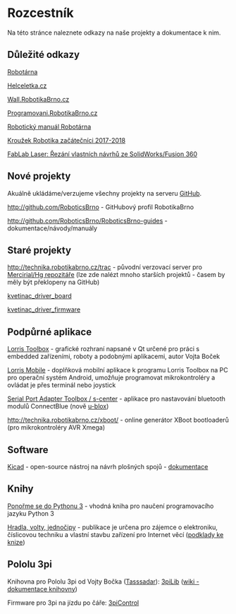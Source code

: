 # Rozcestník

Na této stránce naleznete odkazy na naše projekty a dokumentace k nim.

## Důležité odkazy

[Robotárna](www.helceletka.cz/robotarna)

[Helceletka.cz](www.helceletka.cz)

[Wall.RobotikaBrno.cz](http://wall.robotikabrno.cz)

[Programovani.RobotikaBrno.cz](http://programovani.robotikabrno.cz)

[Robotický manuál Robotárna](http://doc.robotikabrno.cz)

[Kroužek Robotika začátečníci 2017-2018](https://github.com/RoboticsBrno/RoboticsBeginners2017-2018)

[FabLab Laser: Řezání vlastních návrhů ze SolidWorks/Fusion 360](https://github.com/RoboticsBrno/RoboticsBrno-guides/blob/master/FabLab_Ze-SolidWorks-na-Laser.md)

## Nové projekty
Akuálně ukládáme/verzujeme všechny projekty na serveru [GitHub](https://github.com/).

<http://github.com/RoboticsBrno> - GitHubový profil RobotikaBrno

<http://github.com/RoboticsBrno/RoboticsBrno-guides> - dokumentace/návody/manuály

## Staré projekty

<http://technika.robotikabrno.cz/trac> - původní verzovací server pro [Mercirial/Hg repozitáře](https://www.mercurial-scm.org/) (lze zde nalézt mnoho starších projektů - časem by měly být překlopeny na GitHub)

[kvetinac_driver_board]()

[kvetinac_driver_firmware]()

## Podpůrné aplikace

[Lorris Toolbox](http://tasssadar.github.io/Lorris/cz/index.html) - grafické rozhraní napsané v Qt určené pro práci s embedded zařízeními, roboty a podobnými aplikacemi, autor Vojta Boček

[Lorris Mobile](https://play.google.com/store/apps/details?id=com.tassadar.lorrismobile) - doplňková mobilní aplikace k programu Lorris Toolbox na PC pro operační systém Android, umožňuje programovat mikrokontroléry a ovládat je přes terminál nebo joystick

[Serial Port Adapter Toolbox / s-center](https://www.u-blox.com/en/product/s-center) - aplikace pro nastavování bluetooth modulů ConnectBlue (nově [u-blox](https://www.u-blox.com/en))

<http://technika.robotikabrno.cz/xboot/> - online generátor XBoot bootloaderů (pro mikrokontroléry AVR Xmega)   

## Software

[Kicad](http://kicad-pcb.org/help/documentation/) - open-source nástroj na návrh plošných spojů - [dokumentace](http://kicad-pcb.org/help/documentation/)

## Knihy

[Ponořme se do Pythonu 3](http://diveintopython3.py.cz/index.html) - vhodná kniha pro naučení programovacího jazyku Python 3

[Hradla, volty, jednočipy](https://maly.gitbooks.io/hradla-volty-jednocipy/) - publikace je určena pro zájemce o elektroniku, číslicovou techniku a vlastní stavbu zařízení pro Internet věcí ([podklady ke knize](https://elektrokniha.github.io/index.html))

## Pololu 3pi

Knihovna pro Pololu 3pi od Vojty Bočka ([Tasssadar](https://github.com/Tasssadar/3piLib/wiki)): [3piLib](https://github.com/Tasssadar/3piLib) ([wiki - dokumentace knihovny](https://github.com/Tasssadar/3piLib/wiki))

Firmware pro 3pi na jízdu po čáře: [3piControl](http://github.com/Tasssadar/3piControl)

